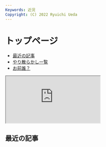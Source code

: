 ```yaml
---
Keywords: 近況
Copyright: (C) 2022 Ryuichi Ueda
---
```


# トップページ

* [最近の記事](#latest)
* [やり散らかし一覧](#activity)
* [お前誰？](/?page=news)


<div class="row">
    <div class="col-md-6">
      <div class="ratio" style="--bs-aspect-ratio: 50%; width: 300px;">
        <iframe src="https://www.youtube.com/embed/xqd9UoAft2Q"></iframe>
      </div>
      <!--<iframe width="560" height="315" src="https://www.youtube.com/embed/xqd9UoAft2Q?si=vUzIF2FDtERdh2v8" title="YouTube video player" frameborder="0" allow="accelerometer; autoplay; clipboard-write; encrypted-media; gyroscope; picture-in-picture; web-share" allowfullscreen></iframe>-->
    </div>
    <div class="col-md-6">
        <h2 id="latest">最近の記事</h2>
        <!--TOP10-->
    </div>
</div>
